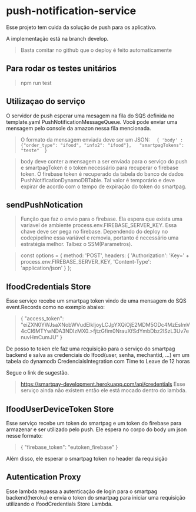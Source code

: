 # push-notification-service

Esse projeto tem cuida da solução de push para os aplicativo. 

A implementação está na branch develop. 


> Basta comitar no github que o deploy é feito automaticamente

## Para rodar os testes unitários 

> npm run test 

## Utilizaçao do serviço 

O servidor de push esperar uma mesagem na fila do  SQS definida no template.yaml PushNotificationMessageQueue. Você pode enviar uma mensagem pelo console da amazon nessa fila mencionada. 

> O formato da mensagem enviada deve ser um JSON:
``  {
  'body' :  {"order_type": "ifood", "info2": "ifood"},  
   "smartpagTokens": "teste" 
}``


> body deve conter a mensagem a ser enviada para o serviço do push e smartpagToken é o token necessário para recuperar o firebase token. O firebase token é recuperado da tabela do banco de dados PushNotificationDynamoDBTable. Tal valor é temporário e deve expirar de acordo com o tempo de expiração do token do smartpag. 


##  sendPushNotication

>Função que faz o envio para o firebase.
>Ela espera que exista uma variavel de ambiente process.env.FIREBASE_SERVER_KEY. 
>Essa chave deve ser pega no firebase. Dependendo do deploy no codepipeline essa variável e removia, portanto é necessário uma estratégia melhor. Talbez o SSM(Parametros).

>const options = {
>		method: 'POST',
>		headers: {
>			'Authorization': 'Key='  + process.env.FIREBASE_SERVER_KEY,
>			'Content-Type': 'application/json'
>		}
>	};  


##  IfoodCredentials Store 

Esse serviço recebe um smartpag token vindo de uma mensagem do SQS event.Records como no exemplo abaixo:

>{
>    "access_token": "eiZXN0YWJsaXNobWVudElkIjoyLCJpYXQiOjE2MDM5ODc4MzEsImV4cCI6MTYwNDA3NDIzMX0.>fjtzGfim0NrauXfSdYmbDbz2lSzL3Uv7enuvHmCumJU"
>}

De posso to token ele faz uma requisição para o serviço do smartpag backend e salva as credenciais do Ifood(user, senha, mechantid, ...) em um tabela do dynamodb CredenciaisIntegration com Time to Leave de 12 horas

Segue o link de sugestão. 
>https://smartpay-development.herokuapp.com/api/credentials
Esse serviço ainda não existem então ele está mocado dentro do lambda. 


##  IfoodUserDeviceToken Store

Esse serviço recebe um token do smartpag e um token do firebase para armazenar e ser utilizado pelo push. Ele espera no corpo do body um json nesse formato:
>{ "firebase_token": "eutoken_firebase" }

Além disso, ele esperar o smartpag token no header da requisição

## Autentication Proxy

Esse lambda repassa a autenticação de login para o smartpag backend(heroku) e envia o token do smartpag para iniciar uma requisição utilizando o IfoodCredentials Store Lambda.








